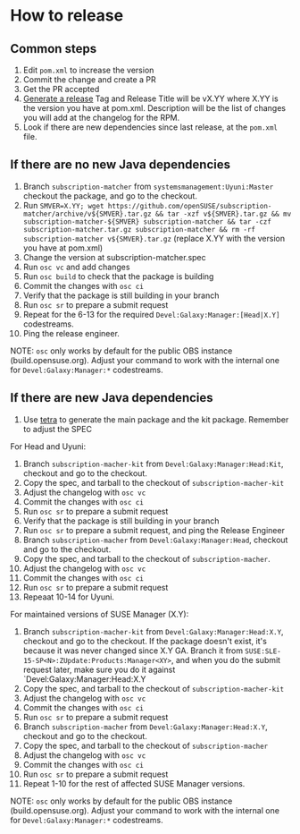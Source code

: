 # How to release

## Common steps

1. Edit `pom.xml` to increase the version
2. Commit the change and create a PR
3. Get the PR accepted
4. [Generate a release](https://github.com/openSUSE/subscription-matcher/releases/new) Tag and Release Title will be vX.YY where X.YY is the version you have at pom.xml. Description will be the list of changes you will add at the changelog for the RPM.
5. Look if there are new dependencies since last release, at the `pom.xml` file.

## If there are no new Java dependencies

1. Branch `subscription-matcher` from `systemsmanagement:Uyuni:Master` checkout the package, and go to the checkout.
2. Run `SMVER=X.YY; wget https://github.com/openSUSE/subscription-matcher/archive/v${SMVER}.tar.gz && tar -xzf v${SMVER}.tar.gz && mv subscription-matcher-${SMVER} subscription-matcher && tar -czf subscription-matcher.tar.gz subscription-matcher && rm -rf subscription-matcher v${SMVER}.tar.gz` (replace X.YY with the version you have at pom.xml)
3. Change the version at subscription-matcher.spec
4. Run `osc vc` and add changes
5. Run `osc build` to check that the package is building
6. Commit the changes with `osc ci`
7. Verify that the package is still building in your branch
8. Run `osc sr` to prepare a submit request
9. Repeat for the 6-13 for the required `Devel:Galaxy:Manager:[Head|X.Y]` codestreams.
10. Ping the release engineer.

NOTE: `osc` only works by default for the public OBS instance (build.opensuse.org). Adjust your command to work with the internal one for `Devel:Galaxy:Manager:*` codestreams.

## If there are new Java dependencies

1. Use [tetra](https://github.com/moio/tetra) to generate the main package and the kit package. Remember to adjust the SPEC

For Head and Uyuni:
1. Branch `subscription-macher-kit` from `Devel:Galaxy:Manager:Head:Kit`, checkout and go to the checkout.
2. Copy the spec, and tarball to the checkout of `subscription-macher-kit`
3. Adjust the changelog with `osc vc`
4. Commit the changes with `osc ci`
5. Run `osc sr` to prepare a submit request
6. Verify that the package is still building in your branch
7. Run `osc sr` to prepare a submit request, and ping the Release Engineer
8. Branch `subscription-macher` from `Devel:Galaxy:Manager:Head`, checkout and go to the checkout.
9. Copy the spec, and tarball to the checkout of `subscription-macher`.
10. Adjust the changelog with `osc vc`
11. Commit the changes with `osc ci`
12. Run `osc sr` to prepare a submit request
13. Repeaat 10-14 for Uyuni.

For maintained versions of SUSE Manager (X.Y): 
1. Branch `subscription-macher-kit` from `Devel:Galaxy:Manager:Head:X.Y`, checkout and go to the checkout. If the package doesn't exist, it's because it was never changed since X.Y GA. Branch it from `SUSE:SLE-15-SP<N>:ZUpdate:Products:Manager<XY>`, and when you do the submit request later, make sure you do it against `Devel:Galaxy:Manager:Head:X.Y
2. Copy the spec, and tarball to the checkout of `subscription-macher-kit`
3. Adjust the changelog with `osc vc`
4. Commit the changes with `osc ci`
5. Run `osc sr` to prepare a submit request
6. Branch `subscription-macher` from `Devel:Galaxy:Manager:Head:X.Y`, checkout and go to the checkout.
7. Copy the spec, and tarball to the checkout of `subscription-macher`
8. Adjust the changelog with `osc vc`
9. Commit the changes with `osc ci`
10. Run `osc sr` to prepare a submit request
11. Repeat 1-10 for the rest of affected SUSE Manager versions.

NOTE: `osc` only works by default for the public OBS instance (build.opensuse.org). Adjust your command to work with the internal one for `Devel:Galaxy:Manager:*` codestreams.
